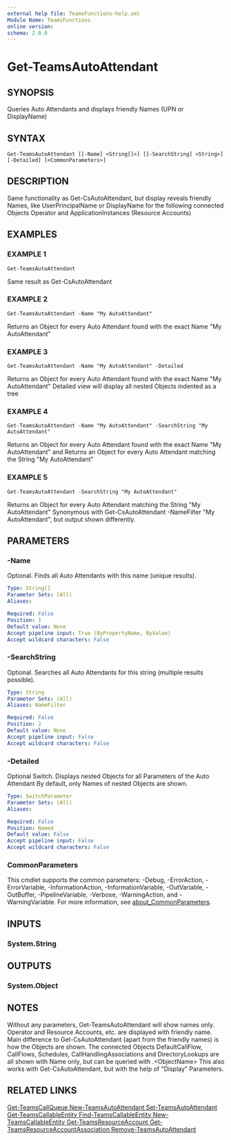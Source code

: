 ```yaml
---
external help file: TeamsFunctions-help.xml
Module Name: TeamsFunctions
online version:
schema: 2.0.0
---
```


# Get-TeamsAutoAttendant

## SYNOPSIS
Queries Auto Attendants and displays friendly Names (UPN or DisplayName)

## SYNTAX

```
Get-TeamsAutoAttendant [[-Name] <String[]>] [[-SearchString] <String>] [-Detailed] [<CommonParameters>]
```

## DESCRIPTION
Same functionality as Get-CsAutoAttendant, but display reveals friendly Names,
like UserPrincipalName or DisplayName for the following connected Objects
  Operator and ApplicationInstances (Resource Accounts)

## EXAMPLES

### EXAMPLE 1
```
Get-TeamsAutoAttendant
```

Same result as Get-CsAutoAttendant

### EXAMPLE 2
```
Get-TeamsAutoAttendant -Name "My AutoAttendant"
```

Returns an Object for every Auto Attendant found with the exact Name "My AutoAttendant"

### EXAMPLE 3
```
Get-TeamsAutoAttendant -Name "My AutoAttendant" -Detailed
```

Returns an Object for every Auto Attendant found with the exact Name "My AutoAttendant"
  Detailed view will display all nested Objects indented as a tree

### EXAMPLE 4
```
Get-TeamsAutoAttendant -Name "My AutoAttendant" -SearchString "My AutoAttendant"
```

Returns an Object for every Auto Attendant found with the exact Name "My AutoAttendant" and
  Returns an Object for every Auto Attendant matching the String "My AutoAttendant"

### EXAMPLE 5
```
Get-TeamsAutoAttendant -SearchString "My AutoAttendant"
```

Returns an Object for every Auto Attendant matching the String "My AutoAttendant"
  Synonymous with Get-CsAutoAttendant -NameFilter "My AutoAttendant", but output shown differently.

## PARAMETERS

### -Name
Optional.
Finds all Auto Attendants with this name (unique results).

```yaml
Type: String[]
Parameter Sets: (All)
Aliases:

Required: False
Position: 1
Default value: None
Accept pipeline input: True (ByPropertyName, ByValue)
Accept wildcard characters: False
```

### -SearchString
Optional.
Searches all Auto Attendants for this string (multiple results possible).

```yaml
Type: String
Parameter Sets: (All)
Aliases: NameFilter

Required: False
Position: 2
Default value: None
Accept pipeline input: False
Accept wildcard characters: False
```

### -Detailed
Optional Switch.
Displays nested Objects for all Parameters of the Auto Attendant
By default, only Names of nested Objects are shown.

```yaml
Type: SwitchParameter
Parameter Sets: (All)
Aliases:

Required: False
Position: Named
Default value: False
Accept pipeline input: False
Accept wildcard characters: False
```

### CommonParameters
This cmdlet supports the common parameters: -Debug, -ErrorAction, -ErrorVariable, -InformationAction, -InformationVariable, -OutVariable, -OutBuffer, -PipelineVariable, -Verbose, -WarningAction, and -WarningVariable. For more information, see [about_CommonParameters](http://go.microsoft.com/fwlink/?LinkID=113216).

## INPUTS

### System.String
## OUTPUTS

### System.Object
## NOTES
Without any parameters, Get-TeamsAutoAttendant will show names only.
Operator and Resource Accounts, etc.
are displayed with friendly name.
Main difference to Get-CsAutoAttendant (apart from the friendly names) is how the Objects are shown.
The connected Objects DefaultCallFlow, CallFlows, Schedules, CallHandlingAssociations and DirectoryLookups
are all shown with Name only, but can be queried with .\<ObjectName\>
This also works with Get-CsAutoAttendant, but with the help of "Display" Parameters.

## RELATED LINKS

[Get-TeamsCallQueue
  New-TeamsAutoAttendant
  Set-TeamsAutoAttendant
  Get-TeamsCallableEntity
  Find-TeamsCallableEntity
  New-TeamsCallableEntity
  Get-TeamsResourceAccount
  Get-TeamsResourceAccountAssociation
  Remove-TeamsAutoAttendant]()

